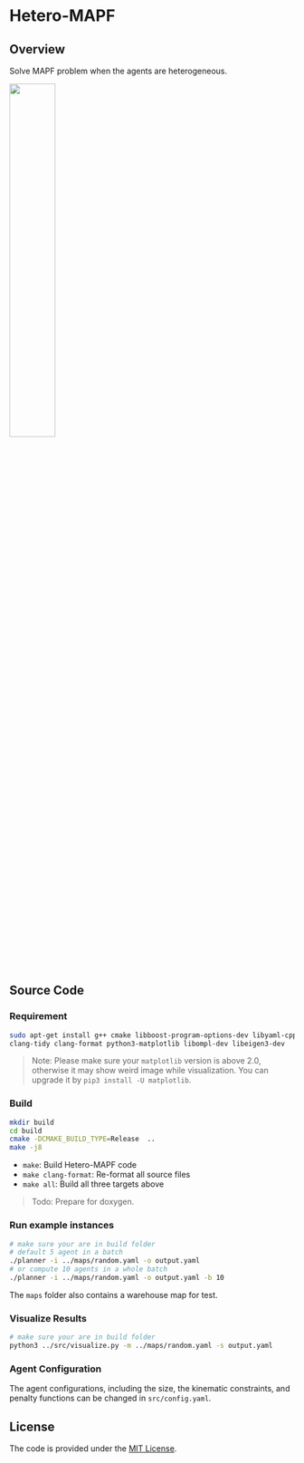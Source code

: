 # Hetero-MAPF

## Overview
Solve MAPF problem when the agents are heterogeneous.

<img src="https://i.loli.net/2021/02/21/eijqSGzHZ8fvlRT.gif" width="40%" height="40%">

## Source Code
### Requirement
```bash
sudo apt-get install g++ cmake libboost-program-options-dev libyaml-cpp-dev \
clang-tidy clang-format python3-matplotlib libompl-dev libeigen3-dev
```

> Note: Please make sure your `matplotlib` version is above 2.0, otherwise it may show weird image while visualization. You can upgrade it by `pip3 install -U matplotlib`.

### Build
```bash
mkdir build 
cd build
cmake -DCMAKE_BUILD_TYPE=Release  ..
make -j8
```

* `make`: Build Hetero-MAPF code
* `make clang-format`: Re-format all source files
* `make all`: Build all three targets above

> Todo: Prepare for doxygen.

### Run example instances
```bash
# make sure your are in build folder
# default 5 agent in a batch
./planner -i ../maps/random.yaml -o output.yaml 
# or compute 10 agents in a whole batch
./planner -i ../maps/random.yaml -o output.yaml -b 10
```
The `maps` folder also contains a warehouse map for test.

### Visualize Results
```bash
# make sure your are in build folder
python3 ../src/visualize.py -m ../maps/random.yaml -s output.yaml 
```

### Agent Configuration
The agent configurations, including the size, the kinematic constraints, and penalty functions can be changed in `src/config.yaml`.


## License

The code is provided under the [MIT License](https://opensource.org/licenses/MIT).